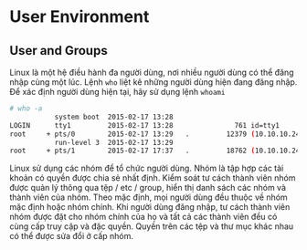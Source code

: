 # User Environment</br>
## User and Groups</br>
Linux là một hệ điều hành đa người dùng, nơi nhiều người dùng có thể đăng nhập cùng một lúc. Lệnh `who` liệt kê những người dùng hiện đang đăng nhập. Để xác định người dùng hiện tại, hãy sử dụng lệnh `whoami`
```sh
# who -a
           system boot  2015-02-17 13:28
LOGIN      tty1         2015-02-17 13:28               761 id=tty1
root     + pts/0        2015-02-17 13:29   .         12379 (10.10.10.246)
           run-level 3  2015-02-17 13:29
root     + pts/1        2015-02-17 17:37   .         18762 (10.10.10.246)
```
Linux sử dụng các nhóm để tổ chức người dùng. Nhóm là tập hợp các tài khoản có quyền được chia sẻ nhất định. Kiểm soát tư cách thành viên nhóm được quản lý thông qua tệp / etc / group, hiển thị danh sách các nhóm và thành viên của nhóm. Theo mặc định, mọi người dùng đều thuộc về nhóm mặc định hoặc nhóm chính. Khi người dùng đăng nhập, tư cách thành viên nhóm được đặt cho nhóm chính của họ và tất cả các thành viên đều có cùng cấp truy cập và đặc quyền. Quyền trên các tệp và thư mục khác nhau có thể được sửa đổi ở cấp nhóm.

